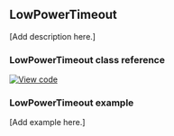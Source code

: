 ## LowPowerTimeout

[Add description here.]

### LowPowerTimeout class reference

[![View code](https://www.mbed.com/embed/?type=library)](http://os-doc-builder.test.mbed.com/docs/development/mbed-os-api-doxy/classmbed_1_1_low_power_timeout.html)

### LowPowerTimeout example

[Add example here.]
